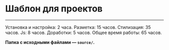 # Шаблон для проектов

---
Установка и настройка: 2 часа.
Разметка: 15 часов.
Стилизация: 35 часов.
Js: 8 часов.
Доработки: 5 часов.
Общее время работы: 65 часов.

**Папка с исходными файлами — `source/`.**
